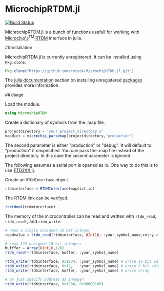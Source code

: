 # MicrochipRTDM.jl

[![Build Status](https://travis-ci.org/cstook/MicrochipRTDM.jl.svg?branch=master)](https://travis-ci.org/cstook/MicrochipRTDM.jl)

MichrochipRTDM.jl is a bunch of functions usefull for working with [Microchip's](http://www.microchip.com)<sup>TM</sup> [RTDM](http://ww1.microchip.com/downloads/en/DeviceDoc/70567A.pdf) interface in julia.

##Installation

MicrochipRTDM.jl is currently unregistered.  It can be installed using ```Pkg.clone```.
```julia
Pkg.clone("https://github.com/cstook/MicrochipRTDM.jl.git")
```
The [julia documentation](http://docs.julialang.org) section on installing unregistered [packages](http://docs.julialang.org/en/release-0.4/manual/packages/#packages) provides more information.

##Usage

Load the module.
```julia
using MicrochipRTDM
```

Create a dictionary of symbols from the .map file.
```julia
projectdirectory = "your_project_directory.x"
mapdict = microchip_parsemap(projectdirectory,"production")
```
The second parameter is either "production" or "debug".  It will default to "production" if unspecified.  You can pass the .map file instead of the project directory.  In this case the second parameter is ignored.

The following assumes a serial port is opened as io.  One way to do this is to use [FTD2XX.jl](https://github.com/cstook/FTD2XX.jl).

Create an ```RTDMInterface``` object.
```julia
rtdminterface = RTDMInterface(mapdict,io)
```

The RTDM link can be verifyed.
```julia
isrtdmok(rtdminterface)
```

The memory of the microcontroller can be read and written with ```rtdm_read```, ```rtdm_read!```, and ```rtdm_write```.
```julia
# read a single unsigned 16 bit integer
readvalue = rtdm_read(rtdminterface, UInt16, :your_symbol_name,retry = 3)

# read 128 unsigned 16 bit integers
bufffer = Array(UInt16,128)
rtdm_read!(rtdminterface, buffer, :your_symbol_name)

rtdm_write(rtdminterface, 0x1234, :your_symbol_name) # write 16 bit value
rtdm_write(rtdminterface, 0x12,   :your_symbol_name) # write 8 bit value)
rtdm_write(rtdminterface, buffer, :your_symbol_name) # write array

# or just specify address as Integer
rtdm_write(rtdminterface, 0x1234, 0x00000100) 
```